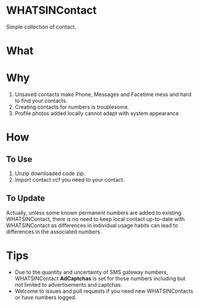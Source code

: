 # WHATSINContact

Simple collection of contact.

# What

# Why

1. Unsaved contacts make Phone, Messages and Facetime mess and hard to find your contacts.  
2. Creating contacts for numbers is troublesome.  
3. Profile photos added locally cannot adapt with system appearance.  

# How

## To Use

1. Unzip downloaded code zip.  
2. Import contact.vcf you need to your contact.   

## To Update

Actually, unless some known permanent numbers are added to existing WHATSINContact, there is no need to keep local contact up-to-date with WHATSINContact as differences in individual usage habits can lead to differences in the associated numbers.  

# Tips

- Due to the quantity and uncertainty of SMS gateway numbers, WHATSINContact **AdCaptchas** is set for those numbers including but not limited to advertisements and captchas.  
- Welcome to issues and pull requests if you need new WHATSINContacts or have numbers logged.  
